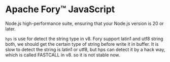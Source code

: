 # Apache Fory™ JavaScript

Node.js high-performance suite, ensuring that your Node.js version is 20 or later.

`hps` is use for detect the string type in v8. Fory support latin1 and utf8 string both, we should get the certain type of string before write it
in buffer. It is slow to detect the string is latin1 or utf8, but hps can detect it by a hack way, which is called FASTCALL in v8.
so it is not stable now.
